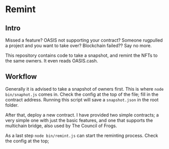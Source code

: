 # Remint
## Intro
Missed a feature? OASIS not supporting your contract? Someone rugpulled a project and you want to take over? Blockchain failed?? Say no more.

This repository contains code to take a snapshot, and remint the NFTs to the same owners. It even reads OASIS.cash.

## 

## Workflow
Generally it is advised to take a snapshot of owners first. This is where ``node bin/snaphot.js`` comes in. Check the config at the top of the file; fill in the contract address. Running this script will save a ``snapshot.json`` in the root folder.

After that, deploy a new contract. I have provided two simple contracts; a very simple one with just the basic features, and one that supports the multichain bridge, also used by The Council of Frogs.

As a last step ``node bin/remint.js`` can start the reminting process. Check the config at the top; 
